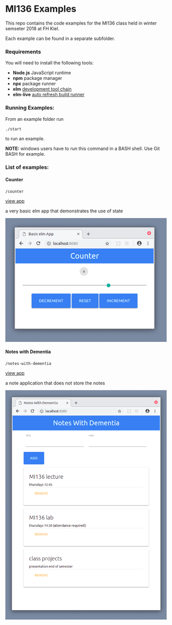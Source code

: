 # MI136 Examples

This repo contains the code examples for the MI136 class held in winter semseter
2018 at FH Kiel.

Each example can be found in a separate subfolder.

### Requirements

You will need to install the following tools:

* **Node.js** JavaScript runtime
* **npm** package manager
* **npx** package runner
* **elm** [development tool chain](https://guide.elm-lang.org/install.html)
* **elm-live** [auto refresh build runner](https://github.com/wking-io/elm-live)

### Running Examples:

From an example folder run

```bash
./start
```

to run an example.

**NOTE:** windows users have to run this command in a BASH shell. Use Git BASH for example.

### List of examples:

#### Counter

`/counter`

[view app](http://mi136-counter.appspot.com/)

a very basic elm app that demonstrates the use of state

![counter screenshot](resources/counter.png)

#### Notes with Dementia

`/notes-with-dementia`

[view app](http://mi136-notes-with-dementia.appspot.com/)

a note application that does not store the notes

![notes with dementia screen shot](resources/notes-with-dementia.png)

